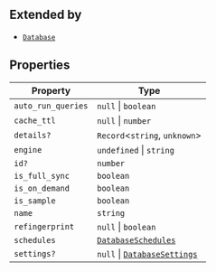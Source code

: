 ## Extended by

- [`Database`](Database.md)

## Properties

| Property                                         | Type                                                |
| ------------------------------------------------ | --------------------------------------------------- |
| <a id="auto_run_queries"></a> `auto_run_queries` | `null` \| `boolean`                                 |
| <a id="cache_ttl"></a> `cache_ttl`               | `null` \| `number`                                  |
| <a id="details"></a> `details?`                  | `Record`\<`string`, `unknown`\>                     |
| <a id="engine"></a> `engine`                     | `undefined` \| `string`                             |
| <a id="id"></a> `id?`                            | `number`                                            |
| <a id="is_full_sync"></a> `is_full_sync`         | `boolean`                                           |
| <a id="is_on_demand"></a> `is_on_demand`         | `boolean`                                           |
| <a id="is_sample"></a> `is_sample`               | `boolean`                                           |
| <a id="name"></a> `name`                         | `string`                                            |
| <a id="refingerprint"></a> `refingerprint`       | `null` \| `boolean`                                 |
| <a id="schedules"></a> `schedules`               | [`DatabaseSchedules`](DatabaseSchedules.md)         |
| <a id="settings"></a> `settings?`                | `null` \| [`DatabaseSettings`](DatabaseSettings.md) |
